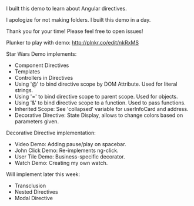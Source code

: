 I built this demo to learn about Angular directives.

I apologize for not making folders. I built this demo in a day.

Thank you for your time! Please feel free to open issues!

Plunker to play with demo: http://plnkr.co/edit/nkRxMS

Star Wars Demo implements:
 * Component Directives
 * Templates
 * Controllers in Directives
 * Using '@' to bind directive scope by DOM Attribute. Used for literal strings.
 * Using '=' to bind directive scope to parent scope. Used for objects.
 * Using '&' to bind directive scope to a function. Used to pass functions.
 * Inherited Scope: See 'collapsed' variable for userInfoCard and address.
 * Decorative Directive: State Display, allows to change colors based on parameters given.



Decorative Directive implementation:
* Video Demo: Adding pause/play on spacebar.
* John Click Demo: Re-implements ng-click.
* User Tile Demo: Business-specific decorator.
* Watch Demo: Creating my own watch.

Will implement later this week:
* Transclusion
* Nested Directives
* Modal Directive